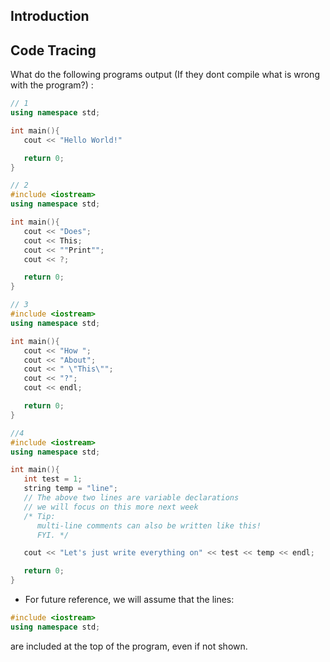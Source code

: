 Introduction
------------


Code Tracing
------------

What do the following programs output 
(If they dont compile what is wrong with the program?) :


```c++
// 1
using namespace std;

int main(){
   cout << "Hello World!"

   return 0;
}

// 2
#include <iostream>
using namespace std;

int main(){
   cout << "Does"; 
   cout << This;
   cout << ""Print"";
   cout << ?;

   return 0;
}

// 3
#include <iostream>
using namespace std;

int main(){
   cout << "How ";
   cout << "About";
   cout << " \"This\"";
   cout << "?";
   cout << endl;

   return 0;
}

//4
#include <iostream>
using namespace std;

int main(){
   int test = 1;
   string temp = "line";
   // The above two lines are variable declarations
   // we will focus on this more next week
   /* Tip:
      multi-line comments can also be written like this!
      FYI. */

   cout << "Let's just write everything on" << test << temp << endl;

   return 0;
}

```

* For future reference, we will assume that the lines:

```c++
#include <iostream>
using namespace std;
```
are included at the top of the program, even if not shown.


